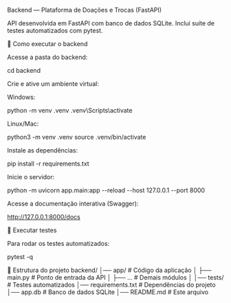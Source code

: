 Backend — Plataforma de Doações e Trocas (FastAPI)

API desenvolvida em FastAPI com banco de dados SQLite.
Inclui suíte de testes automatizados com pytest.

🚀 Como executar o backend

Acesse a pasta do backend:

cd backend


Crie e ative um ambiente virtual:

Windows:

python -m venv .venv
.venv\Scripts\activate


Linux/Mac:

python3 -m venv .venv
source .venv/bin/activate


Instale as dependências:

pip install -r requirements.txt


Inicie o servidor:

python -m uvicorn app.main:app --reload --host 127.0.0.1 --port 8000


Acesse a documentação interativa (Swagger):

http://127.0.0.1:8000/docs

🧪 Executar testes

Para rodar os testes automatizados:

pytest -q

📂 Estrutura do projeto
backend/
│── app/                # Código da aplicação
│   ├── main.py          # Ponto de entrada da API
│   ├── ...              # Demais módulos
│
│── tests/               # Testes automatizados
│── requirements.txt     # Dependências do projeto
│── app.db               # Banco de dados SQLite
│── README.md            # Este arquivo